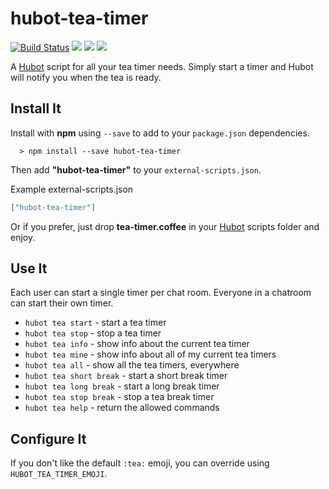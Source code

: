 [hubot]: https://github.com/github/hubot
[coffeestyle]: https://github.com/polarmobile/coffeescript-style-guide

# hubot-tea-timer
[![Build Status](https://travis-ci.org/fundor333/hubot-tea-timer.svg?branch=master)](https://travis-ci.org/fundor333/hubot-tea-timer)
![](https://img.shields.io/npm/v/hubot-tea-timer.svg?style=flat)
![](https://img.shields.io/github/last-commit/fundor333/hubot-tea-timer.svg?style=flat)
![](https://img.shields.io/github/issues-raw/fundor333/hubot-tea-timer.svg?style=flat)

A [Hubot][hubot] script for all your tea timer needs. Simply start a timer and Hubot will notify you when the tea is ready.


## Install It

Install with **npm** using ```--save``` to add to your ```package.json``` dependencies.
```
  > npm install --save hubot-tea-timer
```

Then add **"hubot-tea-timer"** to your ```external-scripts.json```.

Example external-scripts.json
```json
["hubot-tea-timer"]
```

Or if you prefer, just drop **tea-timer.coffee** in your [Hubot][hubot] scripts folder and enjoy.

## Use It

Each user can start a single timer per chat room. Everyone in a chatroom can start their own timer. 

* `hubot tea start` - start a tea timer
* `hubot tea stop` - stop a tea timer
* `hubot tea info` - show info about the current tea timer
* `hubot tea mine` - show info about all of my current tea timers
* `hubot tea all` -  show all the tea timers, everywhere
* `hubot tea short break` - start a short break timer
* `hubot tea long break` - start a long break timer
* `hubot tea stop break` - stop a tea break timer
* `hubot tea help` - return the allowed commands

## Configure It

If you don't like the default `:tea:` emoji, you can override using `HUBOT_TEA_TIMER_EMOJI`.
